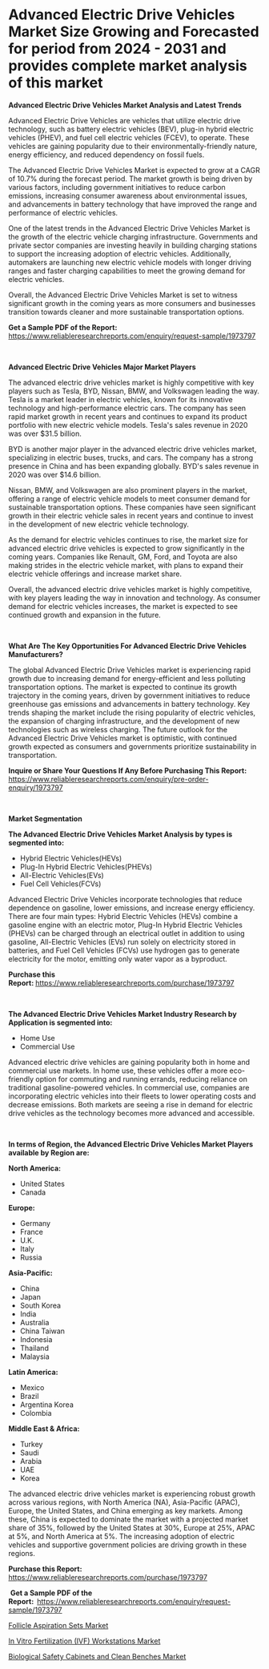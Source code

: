 <p><h1>Advanced Electric Drive Vehicles Market Size Growing and Forecasted for period from 2024 - 2031 and provides complete market analysis of this market</h1></p><p><strong>Advanced Electric Drive Vehicles Market Analysis and Latest Trends</strong></p>
<p><p>Advanced Electric Drive Vehicles are vehicles that utilize electric drive technology, such as battery electric vehicles (BEV), plug-in hybrid electric vehicles (PHEV), and fuel cell electric vehicles (FCEV), to operate. These vehicles are gaining popularity due to their environmentally-friendly nature, energy efficiency, and reduced dependency on fossil fuels.</p><p>The Advanced Electric Drive Vehicles Market is expected to grow at a CAGR of 10.7% during the forecast period. The market growth is being driven by various factors, including government initiatives to reduce carbon emissions, increasing consumer awareness about environmental issues, and advancements in battery technology that have improved the range and performance of electric vehicles.</p><p>One of the latest trends in the Advanced Electric Drive Vehicles Market is the growth of the electric vehicle charging infrastructure. Governments and private sector companies are investing heavily in building charging stations to support the increasing adoption of electric vehicles. Additionally, automakers are launching new electric vehicle models with longer driving ranges and faster charging capabilities to meet the growing demand for electric vehicles.</p><p>Overall, the Advanced Electric Drive Vehicles Market is set to witness significant growth in the coming years as more consumers and businesses transition towards cleaner and more sustainable transportation options.</p></p>
<p><strong>Get a Sample PDF of the Report:&nbsp;</strong> <a href="https://www.reliableresearchreports.com/enquiry/request-sample/1973797">https://www.reliableresearchreports.com/enquiry/request-sample/1973797</a></p>
<p>&nbsp;</p>
<p><strong>Advanced Electric Drive Vehicles Major Market Players</strong></p>
<p><p>The advanced electric drive vehicles market is highly competitive with key players such as Tesla, BYD, Nissan, BMW, and Volkswagen leading the way. Tesla is a market leader in electric vehicles, known for its innovative technology and high-performance electric cars. The company has seen rapid market growth in recent years and continues to expand its product portfolio with new electric vehicle models. Tesla's sales revenue in 2020 was over $31.5 billion.</p><p>BYD is another major player in the advanced electric drive vehicles market, specializing in electric buses, trucks, and cars. The company has a strong presence in China and has been expanding globally. BYD's sales revenue in 2020 was over $14.6 billion.</p><p>Nissan, BMW, and Volkswagen are also prominent players in the market, offering a range of electric vehicle models to meet consumer demand for sustainable transportation options. These companies have seen significant growth in their electric vehicle sales in recent years and continue to invest in the development of new electric vehicle technology.</p><p>As the demand for electric vehicles continues to rise, the market size for advanced electric drive vehicles is expected to grow significantly in the coming years. Companies like Renault, GM, Ford, and Toyota are also making strides in the electric vehicle market, with plans to expand their electric vehicle offerings and increase market share.</p><p>Overall, the advanced electric drive vehicles market is highly competitive, with key players leading the way in innovation and technology. As consumer demand for electric vehicles increases, the market is expected to see continued growth and expansion in the future.</p></p>
<p>&nbsp;</p>
<p><strong>What Are The Key Opportunities For Advanced Electric Drive Vehicles Manufacturers?</strong></p>
<p><p>The global Advanced Electric Drive Vehicles market is experiencing rapid growth due to increasing demand for energy-efficient and less polluting transportation options. The market is expected to continue its growth trajectory in the coming years, driven by government initiatives to reduce greenhouse gas emissions and advancements in battery technology. Key trends shaping the market include the rising popularity of electric vehicles, the expansion of charging infrastructure, and the development of new technologies such as wireless charging. The future outlook for the Advanced Electric Drive Vehicles market is optimistic, with continued growth expected as consumers and governments prioritize sustainability in transportation.</p></p>
<p><strong>Inquire or Share Your Questions If Any Before Purchasing This Report:</strong> <a href="https://www.reliableresearchreports.com/enquiry/pre-order-enquiry/1973797">https://www.reliableresearchreports.com/enquiry/pre-order-enquiry/1973797</a></p>
<p>&nbsp;</p>
<p><strong>Market Segmentation</strong></p>
<p><strong>The Advanced Electric Drive Vehicles Market Analysis by types is segmented into:</strong></p>
<p><ul><li>Hybrid Electric Vehicles(HEVs)</li><li>Plug-In Hybrid Electric Vehicles(PHEVs)</li><li>All-Electric Vehicles(EVs)</li><li>Fuel Cell Vehicles(FCVs)</li></ul></p>
<p><p>Advanced Electric Drive Vehicles incorporate technologies that reduce dependence on gasoline, lower emissions, and increase energy efficiency. There are four main types: Hybrid Electric Vehicles (HEVs) combine a gasoline engine with an electric motor, Plug-In Hybrid Electric Vehicles (PHEVs) can be charged through an electrical outlet in addition to using gasoline, All-Electric Vehicles (EVs) run solely on electricity stored in batteries, and Fuel Cell Vehicles (FCVs) use hydrogen gas to generate electricity for the motor, emitting only water vapor as a byproduct.</p></p>
<p><strong>Purchase this Report:&nbsp;</strong><a href="https://www.reliableresearchreports.com/purchase/1973797">https://www.reliableresearchreports.com/purchase/1973797</a></p>
<p>&nbsp;</p>
<p><strong>The Advanced Electric Drive Vehicles Market Industry Research by Application is segmented into:</strong></p>
<p><ul><li>Home Use</li><li>Commercial Use</li></ul></p>
<p><p>Advanced electric drive vehicles are gaining popularity both in home and commercial use markets. In home use, these vehicles offer a more eco-friendly option for commuting and running errands, reducing reliance on traditional gasoline-powered vehicles. In commercial use, companies are incorporating electric vehicles into their fleets to lower operating costs and decrease emissions. Both markets are seeing a rise in demand for electric drive vehicles as the technology becomes more advanced and accessible.</p></p>
<p>&nbsp;</p>
<p><strong>In terms of Region, the Advanced Electric Drive Vehicles Market Players available by Region are:</strong></p>
<p>
    <p> <strong> North America: </strong>
        <ul>
            <li>United States</li>
            <li>Canada</li>
        </ul>
        </p> 
    <p> <strong> Europe: </strong>
        <ul>
            <li>Germany</li>
            <li>France</li>
            <li>U.K.</li>
            <li>Italy</li>
            <li>Russia</li>
        </ul>
        </p> 
    <p> <strong> Asia-Pacific: </strong>
        <ul>
            <li>China</li>
            <li>Japan</li>
            <li>South Korea</li>
            <li>India</li>
            <li>Australia</li>
            <li>China Taiwan</li>
            <li>Indonesia</li>
            <li>Thailand</li>
            <li>Malaysia</li>
        </ul>
        </p> 
    <p> <strong> Latin America: </strong>
        <ul>
            <li>Mexico</li>
            <li>Brazil</li>
            <li>Argentina Korea</li>
            <li>Colombia</li>
        </ul>
        </p> 
    <p> <strong> Middle East & Africa: </strong>
        <ul>
            <li>Turkey</li>
            <li>Saudi</li>
            <li>Arabia</li>
            <li>UAE</li>
            <li>Korea</li>
        </ul>
    </p>
    </p>
<p><p>The advanced electric drive vehicles market is experiencing robust growth across various regions, with North America (NA), Asia-Pacific (APAC), Europe, the United States, and China emerging as key markets. Among these, China is expected to dominate the market with a projected market share of 35%, followed by the United States at 30%, Europe at 25%, APAC at 5%, and North America at 5%. The increasing adoption of electric vehicles and supportive government policies are driving growth in these regions.</p></p>
<p><strong>Purchase this Report: </strong><a href="https://www.reliableresearchreports.com/purchase/1973797">https://www.reliableresearchreports.com/purchase/1973797</a></p>
<p>&nbsp;<strong>Get a Sample PDF of the Report:&nbsp;&nbsp;</strong><a href="https://www.reliableresearchreports.com/enquiry/request-sample/1973797">https://www.reliableresearchreports.com/enquiry/request-sample/1973797</a></p>
<p><strong></strong></p>
<p><p><a href="https://view.publitas.com/reportprime-1/follicle-aspiration-sets-market-provides-detailed-segmentation-of-this-market-based-on-type-application-and-region-and-forecast-for-the-period-from-2023-2030/">Follicle Aspiration Sets Market</a></p><p><a href="https://view.publitas.com/reportprime-1/global-in-vitro-fertilization-ivf-workstations-market-by-types-applications-and-major-players-with-regional-growth-rate-analysis-and-development-situation-from-2023-to-2030/">In Vitro Fertilization (IVF) Workstations Market</a></p><p><a href="https://view.publitas.com/reportprime-1/biological-safety-cabinets-and-clean-benches-market-dynamics-2023-2030-also-about-its-market-trends-projections-and-opportunities/">Biological Safety Cabinets and Clean Benches Market</a></p></p>